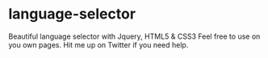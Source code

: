 language-selector
=================

Beautiful language selector with Jquery, HTML5 &amp; CSS3
Feel free to use on you own pages. Hit me up on Twitter if you need help.
